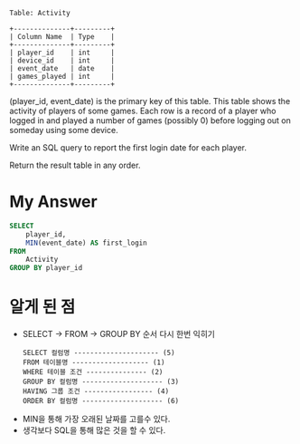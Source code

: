 ```
Table: Activity

+--------------+---------+
| Column Name  | Type    |
+--------------+---------+
| player_id    | int     |
| device_id    | int     |
| event_date   | date    |
| games_played | int     |
+--------------+---------+
```
(player_id, event_date) is the primary key of this table.
This table shows the activity of players of some games.
Each row is a record of a player who logged in and played a number of games (possibly 0) before logging out on someday using some device.
 

Write an SQL query to report the first login date for each player.

Return the result table in any order.


# My Answer 
```sql
SELECT
    player_id, 
    MIN(event_date) AS first_login
FROM 
    Activity 
GROUP BY player_id
``` 

# 알게 된 점 
- SELECT -> FROM -> GROUP BY 순서 다시 한번 익히기 
    ```
    SELECT 컬럼명 --------------------- (5) 
    FROM 테이블명 ------------------- (1)
    WHERE 테이블 조건 --------------- (2)
    GROUP BY 컬럼명 -------------------- (3)
    HAVING 그룹 조건 ----------------- (4)
    ORDER BY 컬럼명 -------------------- (6)
    ```
- MIN을 통해 가장 오래된 날짜를 고를수 있다. 
- 생각보다 SQL을 통해 많은 것을 할 수 있다. 